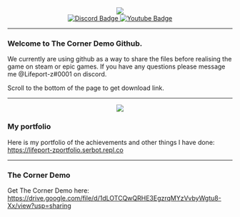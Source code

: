 <!--Coding from home gif-->
<div id="header" align="center">
  <img src="https://i.postimg.cc/28FzfNhd/Real-word-logo.png"/>
</div>

<!--Social medias-->
<div id="badges" align="center">
  <a href="https://discord.gg/Z34XUqhaEX">
  <img src="https://img.shields.io/badge/Discord-blue?style=for-the-badge&logo=discord&logoColor=white" alt="Discord Badge">
</a>
  <a href="https://www.youtube.com/channel/UCDQ3xhfRFrtsvOsdBsMOf0Q">
    <img src="https://img.shields.io/badge/YouTube-red?style=for-the-badge&logo=youtube&logoColor=white" alt="Youtube Badge"/>
  </a>
</div>

<!--How many people have viewed my profile-->
<div id="views" align="center">
  <img src="https://komarev.com/ghpvc/?username=astr6id&style=flat-square&color=green" alt=""/>
</div>

---

### Welcome to The Corner Demo Github.

We currently are using github as a way to share the files before realising the game on steam or epic games. 
If you have any questions please message me @Lifeport-z#0001 on discord.

Scroll to the bottom of the page to get download link.

---
<div id="header" align="center">
  <img src="https://i.postimg.cc/rpqnpJM3/For-Github1.png"/>
</div>

### My portfolio

Here is my portfolio of the achievements and other things I have done:
https://lifeport-zportfolio.serbot.repl.co

---

### The Corner Demo

Get The Corner Demo here:
https://drive.google.com/file/d/1dLOTCQwQRHE3EgzrqMYzVvbyWgtu8-Xx/view?usp=sharing
